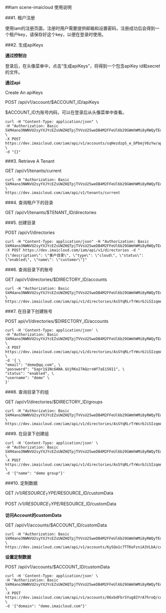 ##iam scene-imaicloud 使用说明

###1. 租户注册

使用iam的注册页面，注册时用户需要提供邮箱和设置密码，注册成功后会得到一个租户key，请保存好这个key，以便在登录时使用。

###2. 生成apiKeys

**通过控制台**

登录后，在头像菜单中，点击“生成apiKeys”，将得到一个包含apiKey id和secret的文件。

**通过api**

Create An apiKeys

POST /api/v1/account/$ACCOUNT_ID/apiKeys

$ACCOUNT_ID为账号内码，可以在登录后从头像菜单中查看。

```
curl -H "Content-Type: application/json" \
-H "Authorization: Basic SkM4ano3NWNVU2syYXJYcEZsUWZHQTpjTVVsU25weDB4M2FFeUl6b29GWmhWMi8yRWQyTEdGMUpURUQ0YmRiUDhV" \
-X POST https://dev.imaicloud.com/iam/api/v1/accounts/sqHezdzpS_e_bPbmjV6zYw/apiKeys \
-d "{}"
```

###3. Retrieve A Tenant

GET /api/v1/tenants/current

```
curl -H "Authorization: Basic SkM4ano3NWNVU2syYXJYcEZsUWZHQTpjTVVsU25weDB4M2FFeUl6b29GWmhWMi8yRWQyTEdGMUpURUQ0YmRiUDhV" \
https://dev.imaicloud.com/iam/api/v1/tenants/current
```

###4. 查询租户下的目录

GET /api/v1/tenants/$TENANT_ID/directories

###5. 创建目录

POST /api/v1/directories

```
curl -H "Content-Type: application/json" -H "Authorization: Basic SkM4ano3NWNVU2syYXJYcEZsUWZHQTpjTVVsU25weDB4M2FFeUl6b29GWmhWMi8yRWQyTEdGMUpURUQ0YmRiUDhV" -X POST https://dev.imaicloud.com/iam/api/v1/directories -d "{\"description\": \"客户目录\", \"type\": \"cloud\", \"status\": \"enabled\", \"name\": \"customer\"}"
```

###6. 查询目录下的账号

GET /api/v1/directories/$DIRECTORY_ID/accounts

```
curl -H "Authorization: Basic SkM4ano3NWNVU2syYXJYcEZsUWZHQTpjTVVsU25weDB4M2FFeUl6b29GWmhWMi8yRWQyTEdGMUpURUQ0YmRiUDhV" \
https://dev.imaicloud.com/iam/api/v1/directories/AsSYqRLrTrWsrbJiSIzqmA/accounts
```

###7. 在目录下创建账号

POST api/v1/directories/$DIRECTORY_ID/accounts

```
curl -H 'Content-Type: application/json' \
-H "Authorization: Basic SkM4ano3NWNVU2syYXJYcEZsUWZHQTpjTVVsU25weDB4M2FFeUl6b29GWmhWMi8yRWQyTEdGMUpURUQ0YmRiUDhV" \
-X POST https://dev.imaicloud.com/iam/api/v1/directories/AsSYqRLrTrWsrbJiSIzqmA/accounts \
-d '{ \
"email": "demo@qq.com", \
"password": "$apr1$1Nc6ANA.$UjRKo27AQzrsWf7aEi5811", \
"status": "enabled", \
"username": "demo" \
}'
```


###8. 查询目录下的组

GET /api/v1/directories/$DIRECTORY_ID/groups

```
curl -H "Authorization: Basic SkM4ano3NWNVU2syYXJYcEZsUWZHQTpjTVVsU25weDB4M2FFeUl6b29GWmhWMi8yRWQyTEdGMUpURUQ0YmRiUDhV" \
https://dev.imaicloud.com/iam/api/v1/directories/AsSYqRLrTrWsrbJiSIzqmA/groups
```

###9. 在目录下创建组

```
curl -H 'Content-Type: application/json' \
-H "Authorization: Basic SkM4ano3NWNVU2syYXJYcEZsUWZHQTpjTVVsU25weDB4M2FFeUl6b29GWmhWMi8yRWQyTEdGMUpURUQ0YmRiUDhV" \
-X POST https://dev.imaicloud.com/iam/api/v1/directories/AsSYqRLrTrWsrbJiSIzqmA/groups \
-d '{"name": "demo group"}'
```

###10. 定制数据

GET /v1/$RESOURCE_TYPE/$RESOURCE_ID/customData

POST /v1/$RESOURCE_TYPE/$RESOURCE_ID/customData

**访问Account的customData**

GET /api/v1/accounts/$ACCOUNT_ID/customData

```
curl -H "Authorization: Basic SkM4ano3NWNVU2syYXJYcEZsUWZHQTpjTVVsU25weDB4M2FFeUl6b29GWmhWMi8yRWQyTEdGMUpURUQ0YmRiUDhV" \
https://dev.imaicloud.com/iam/api/v1/accounts/KySQo1c7TTKoFzniA3VLbA/customData
```

**设置定制数据**

POST /api/v1/accounts/$ACCOUNT_ID/customData

```
curl -H 'Content-Type: application/json' \
-H "Authorization: Basic SkM4ano3NWNVU2syYXJYcEZsUWZHQTpjTVVsU25weDB4M2FFeUl6b29GWmhWMi8yRWQyTEdGMUpURUQ0YmRiUDhV" \
-X POST https://dev.imaicloud.com/iam/api/v1/accounts/06xbdFbrSYug82YrA7hroQ/customData \
-d '{"domain": "demo.imaicloud.com"}'
```





